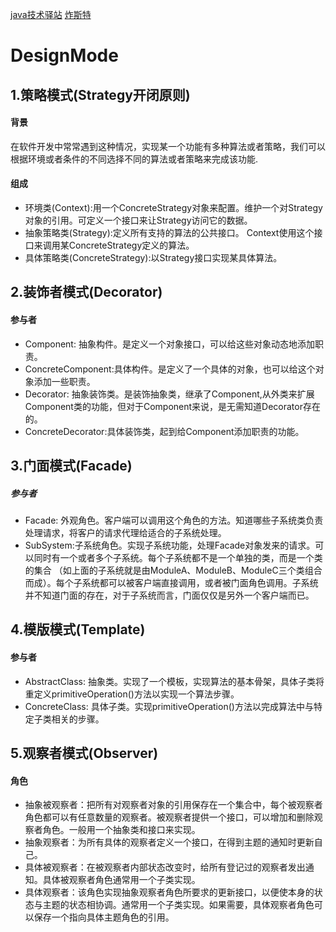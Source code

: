 [java技术驿站](http://cmsblogs.com/?cat=15)
[炸斯特](https://blog.csdn.net/jason0539/article/details/44956775)
# DesignMode
## **1.策略模式(Strategy开闭原则)**
#### **背景**
在软件开发中常常遇到这种情况，实现某一个功能有多种算法或者策略，我们可以根据环境或者条件的不同选择不同的算法或者策略来完成该功能.
#### **组成**
* 环境类(Context):用一个ConcreteStrategy对象来配置。维护一个对Strategy对象的引用。可定义一个接口来让Strategy访问它的数据。
* 抽象策略类(Strategy):定义所有支持的算法的公共接口。 Context使用这个接口来调用某ConcreteStrategy定义的算法。
* 具体策略类(ConcreteStrategy):以Strategy接口实现某具体算法。
## **2.装饰者模式(Decorator)**
#### **参与者**
* Component: 抽象构件。是定义一个对象接口，可以给这些对象动态地添加职责。
* ConcreteComponent:具体构件。是定义了一个具体的对象，也可以给这个对象添加一些职责。
* Decorator: 抽象装饰类。是装饰抽象类，继承了Component,从外类来扩展Component类的功能，但对于Component来说，是无需知道Decorator存在的。
* ConcreteDecorator:具体装饰类，起到给Component添加职责的功能。
## **3.门面模式(Facade)**
##### **参与者**
* Facade: 外观角色。客户端可以调用这个角色的方法。知道哪些子系统类负责处理请求，将客户的请求代理给适合的子系统处理。
* SubSystem:子系统角色。实现子系统功能，处理Facade对象发来的请求。可以同时有一个或者多个子系统。每个子系统都不是一个单独的类，而是一个类的集合
（如上面的子系统就是由ModuleA、ModuleB、ModuleC三个类组合而成）。每个子系统都可以被客户端直接调用，或者被门面角色调用。子系统并不知道门面的存在，对于子系统而言，门面仅仅是另外一个客户端而已。
## **4.模版模式(Template)**
#### **参与者**
* AbstractClass: 抽象类。实现了一个模板，实现算法的基本骨架，具体子类将重定义primitiveOperation()方法以实现一个算法步骤。
* ConcreteClass:  具体子类。实现primitiveOperation()方法以完成算法中与特定子类相关的步骤。
## **5.观察者模式(Observer)**
#### **角色**
* 抽象被观察者：把所有对观察者对象的引用保存在一个集合中，每个被观察者角色都可以有任意数量的观察者。被观察者提供一个接口，可以增加和删除观察者角色。一般用一个抽象类和接口来实现。
* 抽象观察者：为所有具体的观察者定义一个接口，在得到主题的通知时更新自己。
* 具体被观察者：在被观察者内部状态改变时，给所有登记过的观察者发出通知。具体被观察者角色通常用一个子类实现。
* 具体观察者：该角色实现抽象观察者角色所要求的更新接口，以便使本身的状态与主题的状态相协调。通常用一个子类实现。如果需要，具体观察者角色可以保存一个指向具体主题角色的引用。